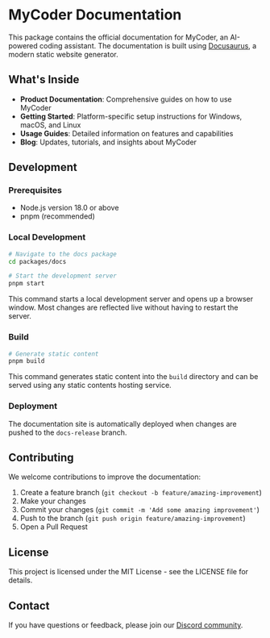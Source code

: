 # MyCoder Documentation

This package contains the official documentation for MyCoder, an AI-powered coding assistant. The documentation is built using [Docusaurus](https://docusaurus.io/), a modern static website generator.

## What's Inside

- **Product Documentation**: Comprehensive guides on how to use MyCoder
- **Getting Started**: Platform-specific setup instructions for Windows, macOS, and Linux
- **Usage Guides**: Detailed information on features and capabilities
- **Blog**: Updates, tutorials, and insights about MyCoder

## Development

### Prerequisites

- Node.js version 18.0 or above
- pnpm (recommended)

### Local Development

```bash
# Navigate to the docs package
cd packages/docs

# Start the development server
pnpm start
```

This command starts a local development server and opens up a browser window. Most changes are reflected live without having to restart the server.

### Build

```bash
# Generate static content
pnpm build
```

This command generates static content into the `build` directory and can be served using any static contents hosting service.

### Deployment

The documentation site is automatically deployed when changes are pushed to the `docs-release` branch.

## Contributing

We welcome contributions to improve the documentation:

1. Create a feature branch (`git checkout -b feature/amazing-improvement`)
2. Make your changes
3. Commit your changes (`git commit -m 'Add some amazing improvement'`)
4. Push to the branch (`git push origin feature/amazing-improvement`)
5. Open a Pull Request

## License

This project is licensed under the MIT License - see the LICENSE file for details.

## Contact

If you have questions or feedback, please join our [Discord community](https://discord.gg/5K6TYrHGHt).
